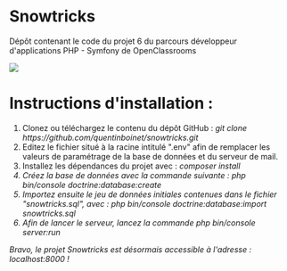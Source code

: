 # Snowtricks
Dépôt contenant le code du projet 6 du parcours développeur d'applications PHP - Symfony de OpenClassrooms

<a href="https://codeclimate.com/github/quentinboinet/snowtricks/maintainability"><img src="https://api.codeclimate.com/v1/badges/0d758c1f57a3b07ceabb/maintainability" /></a>

<h1>Instructions d'installation :</h1>

<p>
  <ol>
    <li>Clonez ou téléchargez le contenu du dépôt GitHub : <i>git clone https://github.com/quentinboinet/snowtricks.git</i></li>
    <li>Editez le fichier situé à la racine intitulé ".env" afin de remplacer les valeurs de paramétrage de la base de données et du serveur de mail.</li>
    <li>Installez les dépendances du projet avec : <i>composer install<i></li>
    <li>Créez la base de données avec la commande suivante : <i>php bin/console doctrine:database:create</i></li>
    <li>Importez ensuite le jeu de données initiales contenues dans le fichier "snowtricks.sql", avec : <i>php bin/console doctrine:database:import snowtricks.sql</i>
      <li>Afin de lancer le serveur, lancez la commande <i>php bin/console server:run</i></li>
      </ol>   
   Bravo, le projet Snowtricks est désormais accessible à l'adresse : localhost:8000 !
</p>
